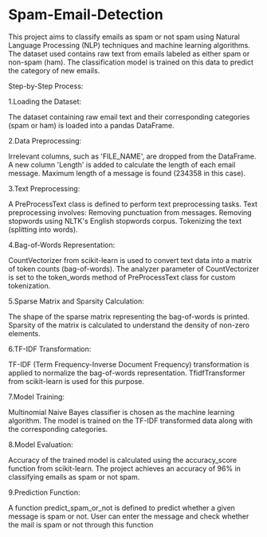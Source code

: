 # Spam-Email-Detection

This project aims to classify emails as spam or not spam using Natural Language Processing (NLP) techniques and machine learning algorithms. The dataset used contains raw text from emails labeled as either spam or non-spam (ham). The classification model is trained on this data to predict the category of new emails.

Step-by-Step Process:

1.Loading the Dataset:

  The dataset containing raw email text and their corresponding categories (spam or ham) is loaded into a pandas DataFrame.

2.Data Preprocessing:

  Irrelevant columns, such as 'FILE_NAME', are dropped from the DataFrame.
  A new column 'Length' is added to calculate the length of each email message.
  Maximum length of a message is found (234358 in this case).

3.Text Preprocessing:

  A PreProcessText class is defined to perform text preprocessing tasks.
  Text preprocessing involves:
  Removing punctuation from messages.
  Removing stopwords using NLTK's English stopwords corpus.
  Tokenizing the text (splitting into words).
  
4.Bag-of-Words Representation:

  CountVectorizer from scikit-learn is used to convert text data into a matrix of token counts (bag-of-words).
  The analyzer parameter of CountVectorizer is set to the token_words method of PreProcessText class for custom tokenization.
  
5.Sparse Matrix and Sparsity Calculation:

  The shape of the sparse matrix representing the bag-of-words is printed.
  Sparsity of the matrix is calculated to understand the density of non-zero elements.
  
6.TF-IDF Transformation:

  TF-IDF (Term Frequency-Inverse Document Frequency) transformation is applied to normalize the bag-of-words representation.
  TfidfTransformer from scikit-learn is used for this purpose.
  
7.Model Training:

  Multinomial Naive Bayes classifier is chosen as the machine learning algorithm.
  The model is trained on the TF-IDF transformed data along with the corresponding categories.
  
8.Model Evaluation:

  Accuracy of the trained model is calculated using the accuracy_score function from scikit-learn.
  The project achieves an accuracy of 96% in classifying emails as spam or not spam.
  
9.Prediction Function:

A function predict_spam_or_not is defined to predict whether a given message is spam or not.
User can enter the message and check whether the mail is spam or not through this function
